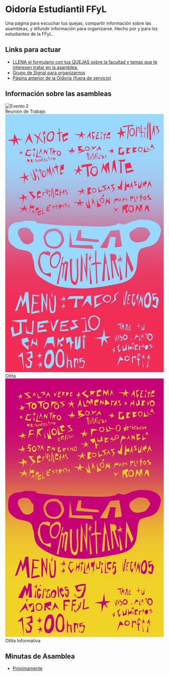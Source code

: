 
</head>
<body>
    <h1>Oidoría Estudiantil FFyL</h1>
    <p class="description">Una página para escuchar tus quejas, compartir información sobre las asambleas, y difundir información para organizarse. Hecho por y para lxs estudiantes de la FFyL.</p>
   <div class="links-section">
        <h2>Links para actuar</h2>
        <ul class="links-list">
            <li><a href="https://tally.so/r/wazRG2" class="link">LLENA el formulario con tus QUEJAS sobre la facultad y temas que te interesen tratar en la asamblea.</a></li>
            <li><a href="https://signal.group/#CjQKII3prB1tIsDFA7baK2A3cpI9dE2_t3M5kW7P7hRsr_fyEhArPcE4Kre9ESv2ILvnF855" class="link">Grupo de Signal para organizarnos</a></li>
            <li><a href="https://www.pageorama.com/?p=oidoriaestudiantil" class="link">Página anterior de la Oidoría (fuera de servicio)</a></li>
        </ul>
    </div>
       <div class="photo-gallery">
        <h2 class="section-title">Información sobre las asambleas</h2>
        <div class="photo-container">
            <div class="photo-item">
                </div>
            <div class="photo-item">
                <img src="https://raw.githubusercontent.com/librooo17/skills-github-pages/main/_posts/images/FFyL%20asamblea%201.jpeg" alt="Evento 2">
                <div class="caption">Reunión de Trabajo</div>
            </div>
                <img src="https://github.com/librooo17/oidoria-estudiantil/blob/main/_posts/images/Ollita%20Informacion%202.jpeg" alt="Asamblea folleto">
                <div class="caption">Ollita</div>
            <div class="photo-item">
                <img src="https://github.com/librooo17/oidoria-estudiantil/blob/main/_posts/images/Ollita%20informacion%201.jpeg" alt="Evento 3">
                <div class="caption">Ollita Informativa</div>
            </div>
            </div>
     <!-- Assembly Minutes Section -->
    <div class="minutes-section">
        <h2 class="section-title">Minutas de Asamblea</h2>
        <ul class="minutes-list">
            <li><a href="#" class="minutes-link">Próximamente</a></li>
        </ul>
    </div>
</body>
</html>
